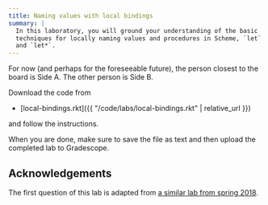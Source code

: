 ```yaml
---
title: Naming values with local bindings
summary: |
  In this laboratory, you will ground your understanding of the basic
  techniques for locally naming values and procedures in Scheme, `let`
  and `let*`.
---
```


<!--
Your team should decide who will take the A-side and B-sides of the lab.
Each member should download the appropriate code:

+ [local-bindings-a.rkt]({{ "/code/labs/local-bindings-a.rkt" | relative_url }})
+ [local-bindings-b.rkt]({{ "/code/labs/local-bindings-b.rkt" | relative_url }})

And follow the instructions in your respective files!
When you are done, combine the files, rename the result to `local-bindings.rkt`, and upload the completed lab to Gradescope.
-->

For now (and perhaps for the foreseeable future), the person closest to the board is Side A.
The other person is Side B.

Download the code from

* [local-bindings.rkt]({{ "/code/labs/local-bindings.rkt" | relative_url }})

and follow the instructions.

When you are done, make sure to save the file as text and then upload the completed lab to Gradescope.

## Acknowledgements

The first question of this lab is adapted from [a similar lab from spring 2018](https://www.cs.grinnell.edu/~rebelsky/Courses/CSC151/2018S/labs/local-bindings).

